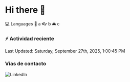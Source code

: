 # Hi there 👋

:computer: Languages
:pencil: a
:eyeglasses: b
:oncoming_automobile: c

### :zap: Actividad reciente
<!--RECENT_ACTIVITY:start-->
<!--RECENT_ACTIVITY:end-->
<!--RECENT_ACTIVITY:last_update-->
Last Updated: Saturday, September 27th, 2025, 1:00:45 PM
<!--RECENT_ACTIVITY:last_update_end-->

### Vías de contacto

![LinkedIn](https://www.linkedin.com/in/irving-hernández-226846205/)
